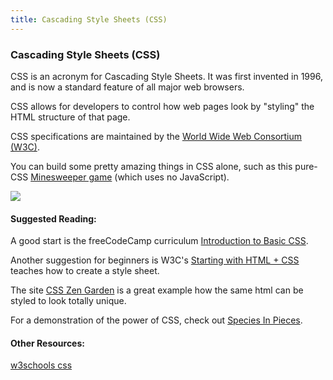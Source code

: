 ```yaml
---
title: Cascading Style Sheets (CSS)
---
```


### Cascading Style Sheets (CSS)

CSS is an acronym for Cascading Style Sheets. It was first invented in 1996, and is now a standard feature of all major web browsers.

CSS allows for developers to control how web pages look by "styling" the HTML structure of that page.

CSS specifications are maintained by the [World Wide Web Consortium (W3C)](https://www.w3.org/).

You can build some pretty amazing things in CSS alone, such as this pure-CSS [Minesweeper game](https://codepen.io/bali_balo/pen/BLJONk) (which uses no JavaScript).

![](https://cdn-images-1.medium.com/max/800/1*GFcKk9KxqHAnWa1ECcKDOQ.png)

#### Suggested Reading:
A good start is the freeCodeCamp curriculum [Introduction to Basic CSS](https://learn.freecodecamp.org/responsive-web-design/basic-css).

Another suggestion for beginners is W3C's [Starting with HTML + CSS](https://www.w3.org/Style/Examples/011/firstcss) teaches how to create a style sheet.

The site [CSS Zen Garden](http://www.csszengarden.com/) is a great example how the same html can be styled to look totally unique.

For a demonstration of the power of CSS, check out [Species In Pieces](http://species-in-pieces.com/#).

#### Other Resources:
[w3schools css](https://www.w3schools.com/css/)
